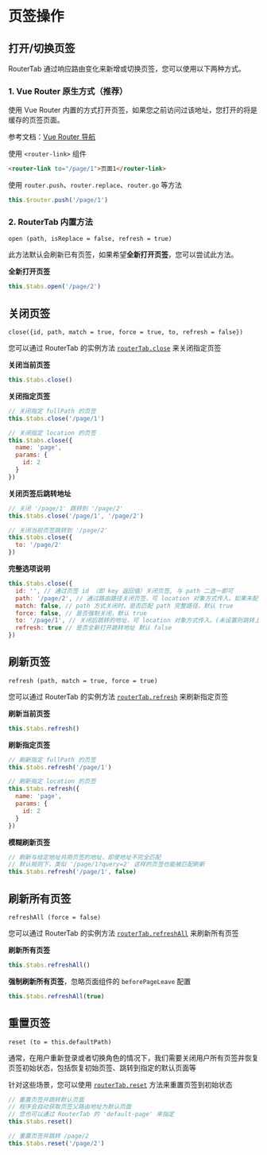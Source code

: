 # 页签操作

## 打开/切换页签

RouterTab 通过响应路由变化来新增或切换页签，您可以使用以下两种方式。

### 1. Vue Router 原生方式（推荐）

使用 Vue Router 内置的方式打开页签，如果您之前访问过该地址，您打开的将是缓存的页签页面。

参考文档：[Vue Router 导航](https://router.vuejs.org/zh/guide/essentials/navigation.html)

使用 `<router-link>` 组件

```html
<router-link to="/page/1">页面1</router-link>
```

使用 `router.push`、`router.replace`、`router.go` 等方法

```javascript
this.$router.push('/page/1')
```

### 2. RouterTab 内置方法

`open (path, isReplace = false, refresh = true)`

此方法默认会刷新已有页签，如果希望**全新打开页签**，您可以尝试此方法。

<doc-links api="#routertab-open" demo="/default/" />

**全新打开页签**

```javascript
this.$tabs.open('/page/2')
```

## 关闭页签

`close({id, path, match = true, force = true, to, refresh = false})`

您可以通过 RouterTab 的实例方法 [`routerTab.close`](../../api/README.md#routertab-close) 来关闭指定页签

<doc-links api="#routertab-close" demo="/default/" />

**关闭当前页签**

```js
this.$tabs.close()
```

**关闭指定页签**

```js
// 关闭指定 fullPath 的页签
this.$tabs.close('/page/1')

// 关闭指定 location 的页签
this.$tabs.close({
  name: 'page',
  params: {
    id: 2
  }
})
```

**关闭页签后跳转地址**

```js
// 关闭 '/page/1' 跳转到 '/page/2'
this.$tabs.close('/page/1', '/page/2')

// 关闭当前页签跳转到 '/page/2'
this.$tabs.close({
  to: '/page/2'
})
```

**完整选项说明**

```js
this.$tabs.close({
  id: '', // 通过页签 id （即 key 返回值）关闭页签, 与 path 二选一即可
  path: '/page/2', // 通过路由路径关闭页签，可 location 对象方式传入。如果未配置 id 和 path 则关闭当前页签
  match: false, // path 方式关闭时，是否匹配 path 完整路径，默认 true
  force: false, // 是否强制关闭，默认 true
  to: '/page/1', // 关闭后跳转的地址，可 location 对象方式传入。(未设置则跳转上一个页签，最后一个页签默认关闭后跳转默认页)
  refresh: true // 是否全新打开跳转地址 默认 false
})
```

## 刷新页签

`refresh (path, match = true, force = true)`

您可以通过 RouterTab 的实例方法 [`routerTab.refresh`](../../api/README.md#routertab-refresh) 来刷新指定页签

<doc-links api="#routertab-refresh" demo="/default/" />

**刷新当前页签**

```js
this.$tabs.refresh()
```

**刷新指定页签**

```js
// 刷新指定 fullPath 的页签
this.$tabs.refresh('/page/1')

// 刷新指定 location 的页签
this.$tabs.refresh({
  name: 'page',
  params: {
    id: 2
  }
})
```

**模糊刷新页签**

```js
// 刷新与给定地址共用页签的地址，即使地址不完全匹配
// 默认规则下，类似 '/page/1?query=2' 这样的页签也能被匹配刷新
this.$tabs.refresh('/page/1', false)
```

## 刷新所有页签

`refreshAll (force = false)`

您可以通过 RouterTab 的实例方法 [`routerTab.refreshAll`](../../api/README.md#routertab-refreshall) 来刷新所有页签

**刷新所有页签**

```js
this.$tabs.refreshAll()
```

**强制刷新所有页签**，忽略页面组件的 `beforePageLeave` 配置

```js
this.$tabs.refreshAll(true)
```

## 重置页签

`reset (to = this.defaultPath)`

通常，在用户重新登录或者切换角色的情况下，我们需要关闭用户所有页签并恢复页签初始状态，包括恢复初始页签、跳转到指定的默认页面等

针对这些场景，您可以使用 [`routerTab.reset`](../../api/README.md#routertab-reset) 方法来重置页签到初始状态

```js
// 重置页签并跳转默认页面
// 程序会自动获取页签父路由地址为默认页面
// 您也可以通过 RouterTab 的 'default-page' 来指定
this.$tabs.reset()

// 重置页签并跳转 /page/2
this.$tabs.reset('/page/2')
```

